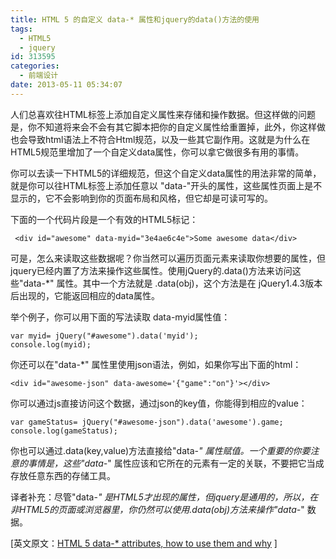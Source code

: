 ```yaml
---
title: HTML 5 的自定义 data-* 属性和jquery的data()方法的使用
tags:
  - HTML5
  - jquery
id: 313595
categories:
  - 前端设计
date: 2013-05-11 05:34:07
---
```


人们总喜欢往HTML标签上添加自定义属性来存储和操作数据。但这样做的问题是，你不知道将来会不会有其它脚本把你的自定义属性给重置掉，此外，你这样做也会导致html语法上不符合Html规范，以及一些其它副作用。这就是为什么在HTML5规范里增加了一个自定义data属性，你可以拿它做很多有用的事情。

你可以去读一下HTML5的详细规范，但这个自定义data属性的用法非常的简单，就是你可以往HTML标签上添加任意以 "data-"开头的属性，这些属性页面上是不显示的，它不会影响到你的页面布局和风格，但它却是可读可写的。

下面的一个代码片段是一个有效的HTML5标记：

```
 <div id="awesome" data-myid="3e4ae6c4e">Some awesome data</div>
```

可是，怎么来读取这些数据呢？你当然可以遍历页面元素来读取你想要的属性，但jquery已经内置了方法来操作这些属性。使用jQuery的.data()方法来访问这些"data-*" 属性。其中一个方法就是 .data(obj)，这个方法是在 jQuery1.4.3版本后出现的，它能返回相应的data属性。

举个例子，你可以用下面的写法读取 data-myid属性值：

```
var myid= jQuery("#awesome").data('myid');
console.log(myid);
```

你还可以在"data-*" 属性里使用json语法，例如，如果你写出下面的html：

```
<div id="awesome-json" data-awesome='{"game":"on"}'></div>
```

你可以通过js直接访问这个数据，通过json的key值，你能得到相应的value：

```
var gameStatus= jQuery("#awesome-json").data('awesome').game;
console.log(gameStatus);
```

你也可以通过.data(key,value)方法直接给"data-*" 属性赋值。一个重要的你要注意的事情是，这些"data-*" 属性应该和它所在的元素有一定的关联，不要把它当成存放任意东西的存储工具。

译者补充：尽管"data-*" 是HTML5才出现的属性，但jquery是通用的，所以，在非HTML5的页面或浏览器里，你仍然可以使用.data(obj)方法来操作"data-*" 数据。

[英文原文：[HTML 5 data-* attributes, how to use them and why](http://blog.mitemitreski.com/2012/06/html-5-data-attributes-how-to-use-it.html) ]